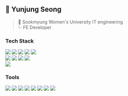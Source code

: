 ## 🚀 Yunjung Seong
> 🏫 Sookmyung Women's University IT engineering <br/> 
> ✨ FE Developer

### Tech Stack
<div>
  <img src="https://img.shields.io/badge/Javascript-F7DF1E?style=flatr&logo=javascript&logoColor=black">
  <img src="https://img.shields.io/badge/Typescript-3178C6?style=flatr&logo=typescript&logoColor=white"/>
  <img src="https://img.shields.io/badge/React-61DAFB?style=flatr&logo=react&logoColor=black">
  <img src="https://img.shields.io/badge/Next.js-000000?style=flatr&logo=Next.js&logoColor=white"/>
  <img src="https://img.shields.io/badge/Python-3776AB?style=flatr&logo=python&logoColor=white"/>
    <br/>
  <img src="https://img.shields.io/badge/HTML5-E34F26?style=flatr&logo=html5&logoColor=white"/>
  <img src="https://img.shields.io/badge/CSS-663399?style=flatr&logo=css&logoColor=white" />
  <img src="https://img.shields.io/badge/styled--components-DB7093?style=flatr&logo=styled-components&logoColor=white"/>
  <img src="https://img.shields.io/badge/Tailwind_CSS-38B2AC?style=flatr&logo=tailwind-css&logoColor=white"/>
    <br/>
  <img src="https://img.shields.io/badge/zustand-blue?style=flatr&logo=zustand&logoColor=white" />
</div>

### Tools
<div>
  <img src="https://img.shields.io/badge/GIT-E44C30?style=flatr&logo=git&logoColor=white"/>
  <img src="https://img.shields.io/badge/GitHub-100000?style=flatr&logo=github&logoColor=white"/>
  <img src="https://img.shields.io/badge/Notion-000000?style=flatr&logo=notion&logoColor=white"/>
  <img src="https://img.shields.io/badge/Discord-7289DA?style=flatr&logo=discord&logoColor=white"/>
  <img src="https://img.shields.io/badge/Jira-0052CC?style=flatr&logo=Jira&logoColor=white"/>
  <img src="https://img.shields.io/badge/Figma-F24E1E?style=flatr&logo=figma&logoColor=white"/>
  <img src="https://img.shields.io/badge/GitHub_Actions-2088FF?style=flatr&logo=github-actions&logoColor=white"/>
  <img src="https://img.shields.io/badge/Vercel-000000?style=flatr&logo=vercel&logoColor=white"/>
  
</div>
